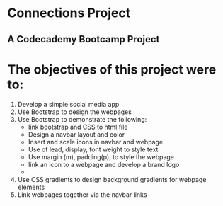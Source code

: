 Connections Project
======================
A Codecademy Bootcamp Project
-----------------------------
# The objectives of this project were to: #
1. Develop a simple social media app
2. Use Bootstrap to design the webpages
3. Use Bootstrap to demonstrate the following:
   * link bootstrap and CSS to html file
   * Design a navbar layout and color
   * Insert and scale icons in navbar and webpage
   * Use of lead, display, font weight to style text
   * Use margin (m), padding(p), to style the webpage
   * link an icon to a webpage and develop a brand logo
   * 
4. Use CSS gradients to design background gradients for webpage elements
5. Link webpages together via the navbar links

